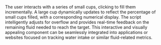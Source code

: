 The user interacts with a series of small cups, clicking to fill them incrementally. A large cup dynamically updates to reflect the percentage of small cups filled, with a corresponding numerical display. The script intelligently adjusts for overflow and provides real-time feedback on the remaining fluid needed to reach the target. This interactive and visually appealing component can be seamlessly integrated into applications or websites focused on tracking water intake or similar fluid-related metrics.
